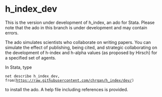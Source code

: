 # h_index_dev
This is the version under development of h_index, an ado for Stata. Please note that the ado in this branch is under development and may contain errors.

The ado simulates scientists who collaborate on writing papers. You can simulate the effect of publishing, being cited, and strategic collaborating on the development of h-index and h-alpha values (as proposed by Hirsch) for a specified set of agents.

In Stata, type 

<code>net describe h_index_dev, from(https://raw.githubusercontent.com/chrgan/h_index/dev/) </code>

to install the ado. A help file including references is provided.
